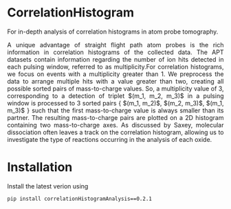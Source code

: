 # CorrelationHistogram
For in-depth analysis of correlation histograms in atom probe tomography. 

<div style="text-align: justify"> 
A unique advantage of straight flight path atom probes is the rich information in correlation histograms of the collected data. The APT datasets contain information regarding the number of ion hits detected in each pulsing window, referred to as multiplicity.For correlation histograms, we focus on events with a multiplicity greater than 1. We preprocess the data to arrange multiple hits with a value greater than two, creating all possible sorted pairs of mass-to-charge values. So, a multiplicity value of 3, corresponding to a detection of triplet $(m_1, m_2, m_3)$ in a pulsing window is processed to 3 sorted pairs { $(m_1, m_2)$, $(m_2, m_3)$, $(m_1, m_3)$ } such that the first mass-to-charge value is always smaller than its partner. The resulting mass-to-charge pairs are plotted on a 2D histogram containing two mass-to-charge axes. As discussed by Saxey, molecular dissociation often leaves a track on the correlation histogram, allowing us to investigate the type of reactions occurring in the analysis of each oxide.
</div>

# Installation
Install the latest verion using 
```
pip install correlationHistogramAnalysis==0.2.1
```
